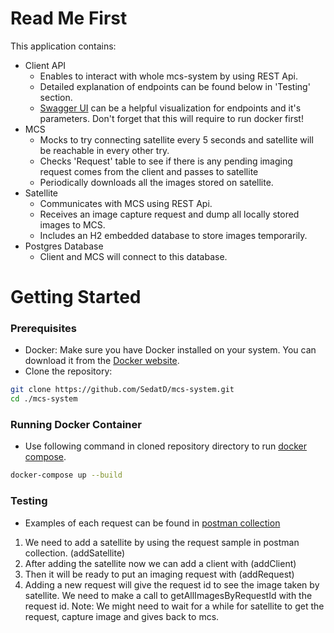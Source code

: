 # Read Me First

This application contains:
* Client API
  * Enables to interact with whole mcs-system by using REST Api.
  * Detailed explanation of endpoints can be found below in 'Testing' section.
  * [Swagger UI](http://localhost:8080/swagger-ui/index.html) can be a helpful visualization for endpoints and it's parameters. Don't forget that this will require to run docker first! 
* MCS
  * Mocks to try connecting satellite every 5 seconds and satellite will be reachable in every other try.
  * Checks 'Request' table to see if there is any pending imaging request comes from the client and passes to satellite
  * Periodically downloads all the images stored on satellite.
* Satellite
  * Communicates with MCS using REST Api.
  * Receives an image capture request and dump all locally stored images to MCS.
  * Includes an H2 embedded database to store images temporarily.
* Postgres Database
  * Client and MCS will connect to this database.

# Getting Started

### Prerequisites

- Docker: Make sure you have Docker installed on your system. You can download it from the [Docker website](https://www.docker.com/get-started).
- Clone the repository:
 ```bash
 git clone https://github.com/SedatD/mcs-system.git
 cd ./mcs-system
```

### Running Docker Container
- Use following command in cloned repository directory to run [docker compose](docker-compose.yml).
 ```bash
docker-compose up --build
 ```

### Testing

- Examples of each request can be found in [postman collection](turion.postman_collection.json)

1. We need to add a satellite by using the request sample in postman collection. (addSatellite)
2. After adding the satellite now we can add a client with (addClient)
3. Then it will be ready to put an imaging request with (addRequest)
4. Adding a new request will give the request id to see the image taken by satellite. We need to make a call to getAllImagesByRequestId with the request id. Note: We might need to wait for a while for satellite to get the request, capture image and gives back to mcs. 
